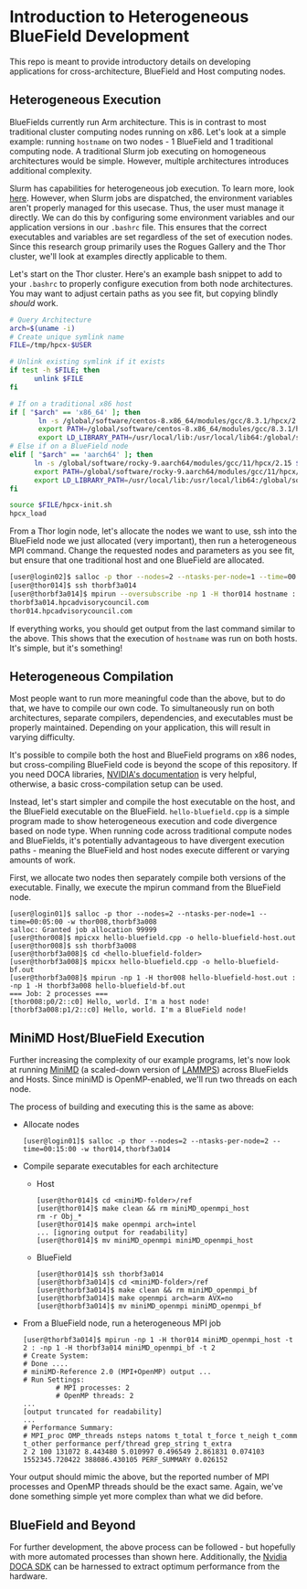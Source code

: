 # Introduction to Heterogeneous BlueField Development

This repo is meant to provide introductory details on developing applications for
cross-architecture, BlueField and Host computing nodes.

## Heterogeneous Execution

BlueFields currently run Arm architecture. This is in contrast to most traditional cluster
computing nodes running on x86. Let's look at a simple example: running `hostname` on two nodes - 1 BlueField
and 1 traditional computing node. A traditional Slurm job executing on homogeneous architectures
would be simple. However, multiple architectures introduces additional complexity.

Slurm has capabilities for heterogeneous job execution. To learn more, look
[here](https://slurm.schedmd.com/heterogeneous_jobs.html).
However, when Slurm jobs are dispatched, the environment variables aren't properly managed
for this usecase. Thus, the user must manage it directly. We can do this by configuring
some environment variables and our application versions in our `.bashrc` file. This ensures
that the correct executables and variables are set regardless of the set of execution nodes.
Since this research group primarily uses the Rogues Gallery and the Thor cluster, we'll look
at examples directly applicable to them.

Let's start on the Thor cluster. Here's an example bash snippet to add to your `.bashrc` to
properly configure execution from both node architectures. You may want to adjust certain paths
as you see fit, but copying blindly *should* work.

```bash
# Query Architecture
arch=$(uname -i)
# Create unique symlink name
FILE=/tmp/hpcx-$USER

# Unlink existing symlink if it exists
if test -h $FILE; then
      unlink $FILE
fi

# If on a traditional x86 host
if [ "$arch" == 'x86_64' ]; then
       ln -s /global/software/centos-8.x86_64/modules/gcc/8.3.1/hpcx/2.15.0/ $FILE
       export PATH=/global/software/centos-8.x86_64/modules/gcc/8.3.1/hpcx/2.14.0/ucx/bin:$PATH
       export LD_LIBRARY_PATH=/usr/local/lib:/usr/local/lib64:/global/software/centos-8.x86_64/modules/gcc/8.3.1/hpcx/2.14.0/ucx/lib:/global/software/centos-8.x86_64/modules/gcc/8.3.1/hpcx/2.14.0/ompi/lib/:$LD_LIBRARY_PATH
# Else if on a BlueField node
elif [ "$arch" == 'aarch64' ]; then
      ln -s /global/software/rocky-9.aarch64/modules/gcc/11/hpcx/2.15 $FILE
      export PATH=/global/software/rocky-9.aarch64/modules/gcc/11/hpcx/2.15/ucx/bin:$FILE/ompi/tests/osu-micro-benchmarks-5.6.2:$PATH
      export LD_LIBRARY_PATH=/usr/local/lib:/usr/local/lib64:/global/software/rocky-9.aarch64/modules/gcc/11/hpcx/2.15/ucx/lib:/global/software/rocky-9.aarch64/modules/gcc/11/hpcx/2.15.0/ompi/lib/:$LD_LIBRARY_PATH
fi

source $FILE/hpcx-init.sh
hpcx_load
```

From a Thor login node, let's allocate the nodes we want to use, ssh into the BlueField node we
just allocated (very important), then run a heterogeneous MPI command. Change the requested nodes and parameters
as you see fit, but ensure that one traditional host and one BlueField are allocated.

```bash
[user@login02]$ salloc -p thor --nodes=2 --ntasks-per-node=1 --time=00:05:00 -w thor014,thorbf3a014
[user@thor014]$ ssh thorbf3a014
[user@thorbf3a014]$ mpirun --oversubscribe -np 1 -H thor014 hostname : -np 1 -H thorbf3a014 hostname
thorbf3a014.hpcadvisorycouncil.com
thor014.hpcadvisorycouncil.com
```

If everything works, you should get output from the last command similar to the above. This
shows that the execution of `hostname` was run on both hosts. It's simple, but it's something!


## Heterogeneous Compilation

Most people want to run more meaningful code than the above, but to do that, we have to compile
our own code. To simultaneously run on both architectures, separate compilers,
dependencies, and executables must be properly maintained. Depending on your application,
this will result in varying difficulty.

It's possible to compile both the host and BlueField programs on x86 nodes, but cross-compiling
BlueField code is beyond the scope of this repository. If you need DOCA libraries,
[NVIDIA's documentation](https://docs.nvidia.com/doca/archive/doca-v2.2.0/developer-guide/index.html)
is very helpful, otherwise, a basic cross-compilation setup can be used.

Instead, let's start simpler and compile the host executable on the host, and the BlueField
executable on the BlueField. `hello-bluefield.cpp` is a simple program made to show heterogeneous
execution and code divergence based on node type. When running code across traditional
compute nodes and BlueFields, it's potentially advantageous to have divergent execution paths -
meaning the BlueField and host nodes execute different or varying amounts of work.

First, we allocate two nodes then separately compile both versions of the executable. Finally,
we execute the mpirun command from the BlueField node.

```
[user@login01]$ salloc -p thor --nodes=2 --ntasks-per-node=1 --time=00:05:00 -w thor008,thorbf3a008
salloc: Granted job allocation 99999
[user@thor008]$ mpicxx hello-bluefield.cpp -o hello-bluefield-host.out
[user@thor008]$ ssh thorbf3a008
[user@thorbf3a008]$ cd <hello-bluefield-folder>
[user@thorbf3a008]$ mpicxx hello-bluefield.cpp -o hello-bluefield-bf.out
[user@thorbf3a008]$ mpirun -np 1 -H thor008 hello-bluefield-host.out : -np 1 -H thorbf3a008 hello-bluefield-bf.out
=== Job: 2 processes ===
[thor008:p0/2::c0] Hello, world. I'm a host node!
[thorbf3a008:p1/2::c0] Hello, world. I'm a BlueField node!
```

## MiniMD Host/BlueField Execution

Further increasing the complexity of our example programs, let's now look at running
[MiniMD](https://github.com/hpcgarage/miniMD/tree/force_on_bf) (a scaled-down version of
[LAMMPS](https://www.lammps.org/#gsc.tab=0)) across BlueFields and Hosts. Since miniMD is OpenMP-enabled, we'll run two
threads on each node.

The process of building and executing this is the
same as above:
- Allocate nodes

    ```
    [user@login01]$ salloc -p thor --nodes=2 --ntasks-per-node=2 --time=00:15:00 -w thor014,thorbf3a014
    ```
- Compile separate executables for each architecture
    - Host

        ```
        [user@thor014]$ cd <miniMD-folder>/ref
        [user@thor014]$ make clean && rm miniMD_openmpi_host
        rm -r Obj_*
        [user@thor014]$ make openmpi arch=intel
        ... [ignoring output for readability]
        [user@thor014]$ mv miniMD_openmpi miniMD_openmpi_host
        ```

    - BlueField

        ```
        [user@thor014]$ ssh thorbf3a014
        [user@thorbf3a014]$ cd <miniMD-folder>/ref
        [user@thorbf3a014]$ make clean && rm miniMD_openmpi_bf
        [user@thorbf3a014]$ make openmpi arch=arm AVX=no
        [user@thorbf3a014]$ mv miniMD_openmpi miniMD_openmpi_bf
        ```

- From a BlueField node, run a heterogeneous MPI job

    ```
    [user@thorbf3a014]$ mpirun -np 1 -H thor014 miniMD_openmpi_host -t 2 : -np 1 -H thorbf3a014 miniMD_openmpi_bf -t 2
    # Create System:
    # Done ....
    # miniMD-Reference 2.0 (MPI+OpenMP) output ...
    # Run Settings:
            # MPI processes: 2
            # OpenMP threads: 2
    ...
    [output truncated for readability]
    ...
    # Performance Summary:
    # MPI_proc OMP_threads nsteps natoms t_total t_force t_neigh t_comm t_other performance perf/thread grep_string t_extra
    2 2 100 131072 8.443480 5.010997 0.496549 2.861831 0.074103 1552345.720422 388086.430105 PERF_SUMMARY 0.026152
    ```

Your output should mimic the above, but the reported number of MPI processes and OpenMP threads
should be the exact same. Again, we've done something simple yet more complex than what we did before.


## BlueField and Beyond

For further development, the above process can be followed - but hopefully with more automated
processes than shown here. Additionally, the
[Nvidia DOCA SDK](https://developer.nvidia.com/networking/doca) can be harnessed to extract
optimum performance from the hardware.